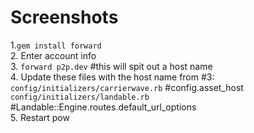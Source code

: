 # Screenshots

1.`gem install forward`  
2. Enter account info  
3. `forward p2p.dev` #this will spit out a host name  
4. Update these files with the host name from #3:  
    `config/initializers/carrierwave.rb` #config.asset_host  
    `config/initializers/landable.rb`    #Landable::Engine.routes.default_url_options  
5. Restart pow
